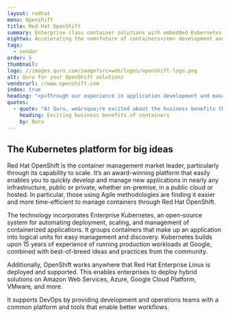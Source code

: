 ```yaml
---
layout: redhat
menu: Openshift
title: Red Hat OpenShift
summary: Enterprise class container solutions with embedded Kubernetes for rapidly deploying and managing applications
eightws: Accelerating the <em>future of containers</em> development and management 
tags:
  - vendor
order: 5
thumbnail:
logo: //images.quru.com/image?src=web/logos/openshift-logo.png
alt: Quru for your OpenShift solutions
vendorurl: //www.openshift.com
index: true
heading: "<p>Through our experience in application development and management, we know that containers are the future. Some of our clients use containers to build, deploy and manage applications in production environments and are seeing increasing benefits to their organisations. Many more have deployed proofs-of-concept.</p><p>Red Hat OpenShift is a &lsquo;container-as-a-service&rsquo; offering that is a cost-effective way to rapidly gain the benefits of this exciting technology at scale.</p>"
quotes:
  - quote: "At Quru, we&rsquo;re excited about the business benefits that containers bring to businesses and believe that Red Hat OpenShift is a major asset in managing these resources."
    heading: Exciting business benefits of containers
    by: Quru
---
```

## The Kubernetes platform for big ideas

Red Hat OpenShift is the container management market leader, particularly through its capability to scale. It’s an award-winning platform that easily enables you to quickly develop and manage new applications in nearly any infrastructure, public or private, whether on-premise, in a public cloud or hosted. In particular, those using Agile methodologies are finding it easier and more time-efficient to manage containers through Red Hat OpenShift.

The technology incorporates Enterprise Kubernetes, an open-source system for automating deployment, scaling, and management of containerized applications. It groups containers that make up an application into logical units for easy management and discovery. Kubernetes builds upon 15 years of experience of running production workloads at Google, combined with best-of-breed ideas and practices from the community.

Additionally, OpenShift works anywhere that Red Hat Enterprise Linux is deployed and supported. This enables enterprises to deploy hybrid solutions on Amazon Web Services, Azure, Google Cloud Platform, VMware, and more.
 
It supports DevOps by providing development and operations teams with a common platform and tools that enable better workflows.
